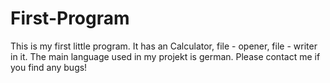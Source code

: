 # First-Program
This is my first little program. It has an Calculator, file - opener, file - writer in it. The main language used in my projekt is german. Please contact me if you find any bugs!
